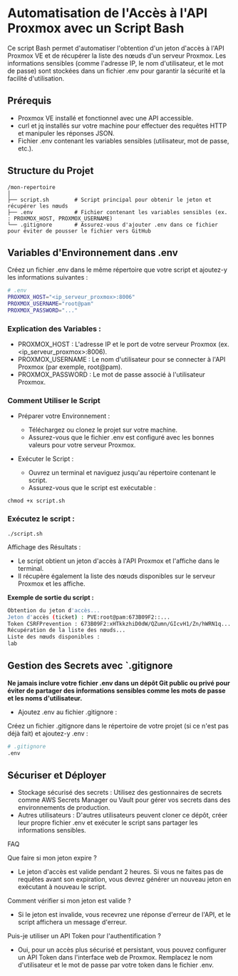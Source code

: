 # Automatisation de l'Accès à l'API Proxmox avec un Script Bash

Ce script Bash permet d'automatiser l'obtention d'un jeton d'accès à l'API Proxmox VE et de récupérer la liste des nœuds d'un serveur Proxmox. Les informations sensibles (comme l'adresse IP, le nom d'utilisateur, et le mot de passe) sont stockées dans un fichier .env pour garantir la sécurité et la facilité d'utilisation.  

## Prérequis

 - Proxmox VE installé et fonctionnel avec une API accessible.
 - curl et jq installés sur votre machine pour effectuer des requêtes HTTP et manipuler les réponses JSON.
 - Fichier .env contenant les variables sensibles (utilisateur, mot de passe, etc.).

## Structure du Projet
```
/mon-repertoire
│
├── script.sh        # Script principal pour obtenir le jeton et récupérer les nœuds
├── .env             # Fichier contenant les variables sensibles (ex. : PROXMOX_HOST, PROXMOX_USERNAME)
└── .gitignore       # Assurez-vous d'ajouter .env dans ce fichier pour éviter de pousser le fichier vers GitHub
```

## Variables d'Environnement dans .env

Créez un fichier .env dans le même répertoire que votre script et ajoutez-y les informations suivantes :
```bash
# .env
PROXMOX_HOST="<ip_serveur_proxmox>:8006"
PROXMOX_USERNAME="root@pam"
PROXMOX_PASSWORD="..."
```

### Explication des Variables :

 - PROXMOX_HOST : L'adresse IP et le port de votre serveur Proxmox (ex. <ip_serveur_proxmox>:8006).
 - PROXMOX_USERNAME : Le nom d'utilisateur pour se connecter à l'API Proxmox (par exemple, root@pam).
 - PROXMOX_PASSWORD : Le mot de passe associé à l'utilisateur Proxmox.

### Comment Utiliser le Script

 - Préparer votre Environnement :
     - Téléchargez ou clonez le projet sur votre machine.
     - Assurez-vous que le fichier .env est configuré avec les bonnes valeurs pour votre serveur Proxmox.

 - Exécuter le Script :
     - Ouvrez un terminal et naviguez jusqu'au répertoire contenant le script.
     - Assurez-vous que le script est exécutable :

``chmod +x script.sh``

### Exécutez le script :

``./script.sh``

Affichage des Résultats :
 - Le script obtient un jeton d'accès à l'API Proxmox et l'affiche dans le terminal.
 - Il récupère également la liste des nœuds disponibles sur le serveur Proxmox et les affiche.

**Exemple de sortie du script :**
```bash
Obtention du jeton d'accès...
Jeton d'accès (ticket) : PVE:root@pam:673B09F2::...
Token CSRFPrevention : 673B09F2:xHTkkzhiD0dW/QZumn/GIcvH1/Zn/hWRN1q...
Récupération de la liste des nœuds...
Liste des nœuds disponibles :
lab
```
## Gestion des Secrets avec `.gitignore

**Ne jamais inclure votre fichier .env dans un dépôt Git public ou privé pour éviter de partager des informations sensibles comme les mots de passe et les noms d'utilisateur.**

 - Ajoutez .env au fichier .gitignore :

Créez un fichier .gitignore dans le répertoire de votre projet (si ce n'est pas déjà fait) et ajoutez-y .env :
```bash
# .gitignore
.env
```
## Sécuriser et Déployer

 - Stockage sécurisé des secrets : Utilisez des gestionnaires de secrets comme AWS Secrets Manager ou Vault pour gérer vos secrets dans des environnements de production.
 - Autres utilisateurs : D'autres utilisateurs peuvent cloner ce dépôt, créer leur propre fichier .env et exécuter le script sans partager les informations sensibles.

FAQ

Que faire si mon jeton expire ?
 - Le jeton d'accès est valide pendant 2 heures. Si vous ne faites pas de requêtes avant son expiration, vous devrez générer un nouveau jeton en exécutant à nouveau le script.

Comment vérifier si mon jeton est valide ?
 - Si le jeton est invalide, vous recevrez une réponse d'erreur de l'API, et le script affichera un message d'erreur.

Puis-je utiliser un API Token pour l'authentification ?
 - Oui, pour un accès plus sécurisé et persistant, vous pouvez configurer un API Token dans l'interface web de Proxmox. Remplacez le nom d'utilisateur et le mot de passe par votre token dans le fichier .env.